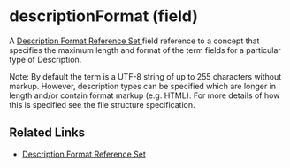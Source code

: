 # descriptionFormat (field)

A [Description Format Reference Set ](<../../../5 reference-set-release-files-specification/5.2 reference-set-types/5.2.4 metadata-reference-sets/5.2.4.3-description-format-reference-set.md>)field reference to a concept that specifies the maximum length and format of the term fields for a particular type of Description.

Note: By default the term is a UTF-8 string of up to 255 characters without markup. However, description types can be specified which are longer in length and/or contain format markup (e.g. HTML). For more details of how this is specified see the file structure specification.

## Related Links

* [Description Format Reference Set](<../../../5 reference-set-release-files-specification/5.2 reference-set-types/5.2.4 metadata-reference-sets/5.2.4.3-description-format-reference-set.md>)


